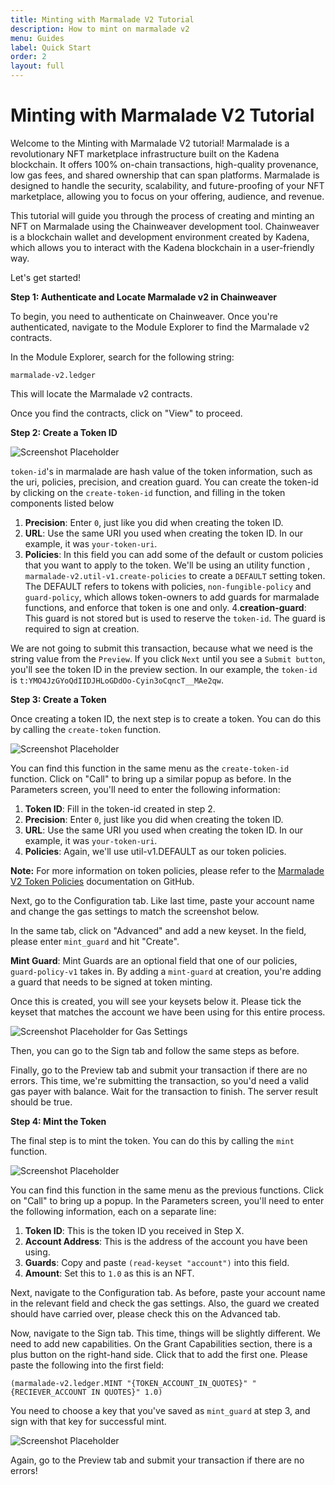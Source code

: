```yaml
---
title: Minting with Marmalade V2 Tutorial
description: How to mint on marmalade v2
menu: Guides
label: Quick Start
order: 2
layout: full
---
```


# Minting with Marmalade V2 Tutorial

Welcome to the Minting with Marmalade V2 tutorial! Marmalade is a revolutionary
NFT marketplace infrastructure built on the Kadena blockchain. It offers 100%
on-chain transactions, high-quality provenance, low gas fees, and shared
ownership that can span platforms. Marmalade is designed to handle the security,
scalability, and future-proofing of your NFT marketplace, allowing you to focus
on your offering, audience, and revenue.

This tutorial will guide you through the process of creating and minting an NFT
on Marmalade using the Chainweaver development tool. Chainweaver is a blockchain
wallet and development environment created by Kadena, which allows you to
interact with the Kadena blockchain in a user-friendly way.

Let's get started!

**Step 1: Authenticate and Locate Marmalade v2 in Chainweaver**

To begin, you need to authenticate on Chainweaver. Once you're authenticated,
navigate to the Module Explorer to find the Marmalade v2 contracts.

In the Module Explorer, search for the following string:

```
marmalade-v2.ledger
```

This will locate the Marmalade v2 contracts.

Once you find the contracts, click on "View" to proceed.

**Step 2: Create a Token ID**

![Screenshot Placeholder](/assets/marmalade/01-create-token-01.png)

`token-id`'s in marmalade are hash value of the token information, such as the
uri, policies, precision, and creation guard. You can create the token-id by
clicking on the `create-token-id` function, and filling in the token components
listed below

1. **Precision**: Enter `0`, just like you did when creating the token ID.
2. **URL**: Use the same URI you used when creating the token ID. In our
   example, it was `your-token-uri`.
3. **Policies**: In this field you can add some of the default or custom
   policies that you want to apply to the token. We'll be using an utility
   function , `marmalade-v2.util-v1.create-policies` to create a `DEFAULT`
   setting token. The DEFAULT refers to tokens with policies,
   `non-fungible-policy` and `guard-policy`, which allows token-owners to add
   guards for marmalade functions, and enforce that token is one and
   only. 4.**creation-guard**: This guard is not stored but is used to reserve
   the `token-id`. The guard is required to sign at creation.

We are not going to submit this transaction, because what we need is the string
value from the `Preview`. If you click `Next` until you see a `Submit button`,
you'll see the token ID in the preview section. In our example, the `token-id`
is `t:YMO4JzGYoQdIIDJHLoGDdOo-Cyin3oCqncT__MAe2qw`.

**Step 3: Create a Token**

Once creating a token ID, the next step is to create a token. You can do this by
calling the `create-token` function.

![Screenshot Placeholder](/assets/marmalade/01-create-token-02.png)

You can find this function in the same menu as the `create-token-id` function.
Click on "Call" to bring up a similar popup as before. In the Parameters screen,
you'll need to enter the following information:

1. **Token ID**: Fill in the token-id created in step 2.
2. **Precision**: Enter `0`, just like you did when creating the token ID.
3. **URL**: Use the same URI you used when creating the token ID. In our
   example, it was `your-token-uri`.
4. **Policies**: Again, we'll use util-v1.DEFAULT as our token policies.

**Note:** For more information on token policies, please refer to the
[Marmalade V2 Token Policies](https://github.com/kadena-io/marmalade/tree/v2#token-policies)
documentation on GitHub.

Next, go to the Configuration tab. Like last time, paste your account name and
change the gas settings to match the screenshot below.

In the same tab, click on "Advanced" and add a new keyset. In the field, please
enter `mint_guard` and hit "Create".

**Mint Guard**: Mint Guards are an optional field that one of our policies,
`guard-policy-v1` takes in. By adding a `mint-guard` at creation, you're adding
a guard that needs to be signed at token minting.

Once this is created, you will see your keysets below it. Please tick the keyset
that matches the account we have been using for this entire process.

![Screenshot Placeholder for Gas Settings](/assets/marmalade/01-create-token-01.png)

Then, you can go to the Sign tab and follow the same steps as before.

Finally, go to the Preview tab and submit your transaction if there are no
errors. This time, we're submitting the transaction, so you'd need a valid gas
payer with balance. Wait for the transaction to finish. The server result should
be true.

**Step 4: Mint the Token**

The final step is to mint the token. You can do this by calling the `mint`
function.

![Screenshot Placeholder](/assets/marmalade/02-mint-token-01.png)

You can find this function in the same menu as the previous functions. Click on
"Call" to bring up a popup. In the Parameters screen, you'll need to enter the
following information, each on a separate line:

1. **Token ID**: This is the token ID you received in Step X.
2. **Account Address**: This is the address of the account you have been using.
3. **Guards**: Copy and paste `(read-keyset "account")` into this field.
4. **Amount**: Set this to `1.0` as this is an NFT.

Next, navigate to the Configuration tab. As before, paste your account name in
the relevant field and check the gas settings. Also, the guard we created should
have carried over, please check this on the Advanced tab.

Now, navigate to the Sign tab. This time, things will be slightly different. We
need to add new capabilities. On the Grant Capabilities section, there is a plus
button on the right-hand side. Click that to add the first one. Please paste the
following into the first field:

```pact
(marmalade-v2.ledger.MINT "{TOKEN_ACCOUNT_IN_QUOTES}" "{RECIEVER_ACCOUNT IN QUOTES}" 1.0)
```

You need to choose a key that you've saved as `mint_guard` at step 3, and sign
with that key for successful mint.

![Screenshot Placeholder](/assets/marmalade/02-mint-token-02.png)

Again, go to the Preview tab and submit your transaction if there are no errors!
